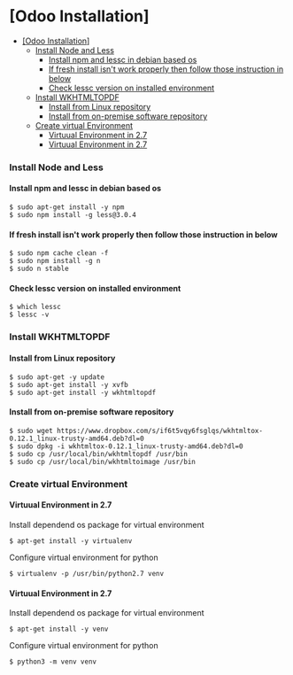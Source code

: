 # [Odoo Installation]

- [[Odoo Installation]](#odoo-installation)
    - [Install Node and Less](#install-node-and-less)
      - [Install npm and lessc in debian based os](#install-npm-and-lessc-in-debian-based-os)
      - [If fresh install isn't work properly then follow those instruction in below](#if-fresh-install-isnt-work-properly-then-follow-those-instruction-in-below)
      - [Check lessc version on installed environment](#check-lessc-version-on-installed-environment)
    - [Install WKHTMLTOPDF](#install-wkhtmltopdf)
      - [Install from Linux repository](#install-from-linux-repository)
      - [Install from on-premise software repository](#install-from-on-premise-software-repository)
    - [Create virtual Environment](#create-virtual-environment)
      - [Virtuual Environment in 2.7](#virtuual-environment-in-27)
      - [Virtuual Environment in 2.7](#virtuual-environment-in-27-1)

### Install Node and Less
#### Install npm and lessc in debian based os

```
$ sudo apt-get install -y npm 
$ sudo npm install -g less@3.0.4
```

#### If fresh install isn't work properly then follow those instruction in below
```
$ sudo npm cache clean -f
$ sudo npm install -g n
$ sudo n stable
```

#### Check lessc version on installed environment

```
$ which lessc
$ lessc -v
```

### Install WKHTMLTOPDF

#### Install from Linux repository
```
$ sudo apt-get -y update
$ sudo apt-get install -y xvfb
$ sudo apt-get install -y wkhtmltopdf
```
#### Install from on-premise software repository

```
$ sudo wget https://www.dropbox.com/s/if6t5vqy6fsglqs/wkhtmltox-0.12.1_linux-trusty-amd64.deb?dl=0
$ sudo dpkg -i wkhtmltox-0.12.1_linux-trusty-amd64.deb?dl=0
$ sudo cp /usr/local/bin/wkhtmltopdf /usr/bin
$ sudo cp /usr/local/bin/wkhtmltoimage /usr/bin
```


### Create virtual Environment 

#### Virtuual Environment in 2.7
Install dependend os package for virtual environment  
``` 
$ apt-get install -y virtualenv
```  
Configure virtual environment for python  
```
$ virtualenv -p /usr/bin/python2.7 venv
```


#### Virtuual Environment in 2.7
Install dependend os package for virtual environment  
``` 
$ apt-get install -y venv
```  
Configure virtual environment for python  
```
$ python3 -m venv venv
```